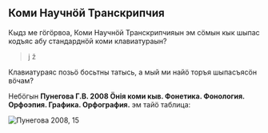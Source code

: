## Коми Научнӧй Транскрипчия

Кыдз ме гӧгӧрвоа, Коми Научнӧй Транскрипчияын эм сӧмын кык шыпас кодъяс абу стандарднӧй коми клавиатураын?

> j ž

Клавиатураяс позьӧ босьтны татысь, а мый ми найӧ торъя шыпасъясӧн вӧчам?

Небӧгын **Пунегова Г.В. 2008 Ӧнія коми кыв. Фонетика. Фонология. Орфоэпия. Графика. Орфография.** эм тайӧ таблица:

![Пунегова 2008, 15](http://i.imgur.com/vGW98RT.png)
